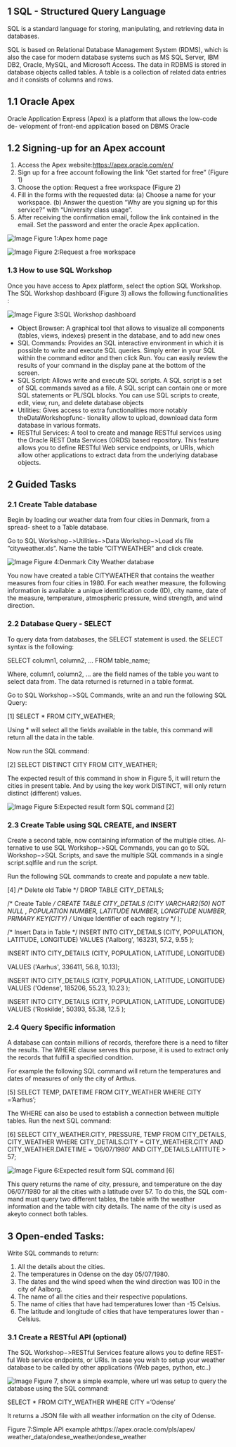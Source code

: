 ## 1 SQL - Structured Query Language

SQL is a standard language for storing, manipulating, and retrieving data in
databases.

SQL is based on Relational Database Management System (RDMS), which
is also the case for modern database systems such as MS SQL Server, IBM
DB2, Oracle, MySQL, and Microsoft Access. The data in RDBMS is stored in
database objects called tables. A table is a collection of related data entries and
it consists of columns and rows.

## 1.1 Oracle Apex

Oracle Application Express (Apex) is a platform that allows the low-code de-
velopment of front-end application based on DBMS Oracle

## 1.2 Signing-up for an Apex account

1. Access the Apex website:https://apex.oracle.com/en/
2. Sign up for a free account following the link ”Get started for free” (Figure
    1)
3. Choose the option: Request a free workspace (Figure 2)
4. Fill in the forms with the requested data:
    (a) Choose a name for your workspace.
(b) Answer the question “Why are you signing up for this service?” with
“University class usage”.
5. After receiving the confirmation email, follow the link contained in the
    email. Set the password and enter the oracle Apex application.

![Image](figures/Figure-1.jpg)
Figure 1:Apex home page


![Image](figures/Figure-2.jpg)
Figure 2:Request a free workspace


### 1.3 How to use SQL Workshop

Once you have access to Apex platform, select the option SQL Workshop. The
SQL Workshop dashboard (Figure 3) allows the following functionalities :


![Image](figures/Figure-3.jpg)
Figure 3:SQL Workshop dashboard

- Object Browser:
    A graphical tool that allows to visualize all components (tables, views,
    indexes) present in the database, and to add new ones
- SQL Commands:
    Provides an SQL interactive environment in which it is possible to write
    and execute SQL queries.
    Simply enter in your SQL within the command editor and then click Run.
    You can easily review the results of your command in the display pane at
    the bottom of the screen.
- SQL Script:
    Allows write and execute SQL scripts. A SQL script is a set of SQL
    commands saved as a file. A SQL script can contain one or more SQL
    statements or PL/SQL blocks. You can use SQL scripts to create, edit,
    view, run, and delete database objects
- Utilities:
    Gives access to extra functionalities more notably theDataWorkshopfunc-
    tionality allow to upload, download data form database in various formats.
- RESTful Services:
    A tool to create and manage RESTful services using the Oracle REST
    Data Services (ORDS) based repository. This feature allows you to define
    RESTful Web service endpoints, or URIs, which allow other applications
    to extract data from the underlying database objects.


## 2 Guided Tasks

### 2.1 Create Table database

Begin by loading our weather data from four cities in Denmark, from a spread-
sheet to a Table database.

Go to SQL Workshop−>Utilities−>Data Workshop−>Load xls file
”cityweather.xls”. Name the table ”CITYWEATHER” and click create.


![Image](figures/Figure-4.jpg)
Figure 4:Denmark City Weather database

You now have created a table CITYWEATHER that contains the weather
measures from four cities in 1980. For each weather measure, the following
information is available: a unique identification code (ID), city name, date
of the measure, temperature, atmospheric pressure, wind strength, and wind
direction.

### 2.2 Database Query - SELECT

To query data from databases, the SELECT statement is used. the SELECT
syntax is the following:

SELECT column1, column2, ... FROM table_name;

Where, column1, column2, ... are the field names of the table you want to select
data from. The data returned is returned in a table format.

Go to SQL Workshop−>SQL Commands, write an and run the following
SQL Query:

[1] SELECT * FROM CITY_WEATHER;


Using * will select all the fields available in the table, this command will return
all the data in the table.

Now run the SQL command:

[2] SELECT DISTINCT CITY FROM CITY_WEATHER;

The expected result of this command in show in Figure 5, it will return the
cities in present table. And by using the key work DISTINCT, will only return
distinct (different) values.



![Image](figures/Figure-5.jpg)
Figure 5:Expected result form SQL command [2]

### 2.3 Create Table using SQL CREATE, and INSERT

Create a second table, now containing information of the multiple cities. Al-
ternative to use SQL Workshop−>SQL Commands, you can go to SQL
Workshop−>SQL Scripts, and save the multiple SQL commands in a single
script.sqlfile and run the script.

Run the following SQL commands to create and populate a new table.

[4]
/* Delete old Table */
DROP TABLE CITY_DETAILS;

/* Create Table */
CREATE TABLE CITY_DETAILS
(CITY VARCHAR2(50) NOT NULL ,
POPULATION NUMBER,
LATITUDE NUMBER,
LONGITUDE NUMBER,
PRIMARY KEY(CITY) /* Unique Identifier of each registry */
);

/* Insert Data in Table */
INSERT INTO CITY_DETAILS (CITY, POPULATION, LATITUDE, LONGITUDE)
VALUES ('Aalborg', 163231, 57.2, 9.55 );

INSERT INTO CITY_DETAILS (CITY, POPULATION, LATITUDE, LONGITUDE)


VALUES ('Aarhus', 336411, 56.8, 10.13);

INSERT INTO CITY_DETAILS (CITY, POPULATION, LATITUDE, LONGITUDE)
VALUES ('Odense', 185206, 55.23, 10.23 );

INSERT INTO CITY_DETAILS (CITY, POPULATION, LATITUDE, LONGITUDE)
VALUES ('Roskilde', 50393, 55.38, 12.5 );

### 2.4 Query Specific information

A database can contain millions of records, therefore there is a need to filter the
results. The WHERE clause serves this purpose, it is used to extract only the
records that fulfill a specified condition.

For example the following SQL command will return the temperatures and dates
of measures of only the city of Arthus.

[5] SELECT TEMP, DATETIME FROM CITY_WEATHER
WHERE CITY =’Aarhus’;

The WHERE can also be used to establish a connection between multiple tables.
Run the next SQL command:

[6] SELECT CITY_WEATHER.CITY, PRESSURE, TEMP FROM CITY_DETAILS, CITY_WEATHER
WHERE CITY_DETAILS.CITY = CITY_WEATHER.CITY
AND CITY_WEATHER.DATETIME = ’06/07/1980’
AND CITY_DETAILS.LATITUTE > 57;



![Image](figures/Figure-6.jpg)
Figure 6:Expected result form SQL command [6]

This query returns the name of city, pressure, and temperature on the day
06/07/1980 for all the cities with a latitude over 57. To do this, the SQL com-
mand must query two different tables, the table with the weather information
and the table with city details. The name of the city is used as akeyto connect
both tables.


## 3 Open-ended Tasks:

Write SQL commands to return:

1. All the details about the cities.
2. The temperatures in Odense on the day 05/07/1980.
3. The dates and the wind speed when the wind direction was 100 in the city
    of Aalborg.
4. The name of all the cities and their respective populations.
5. The name of cities that have had temperatures lower than -15 Celsius.
6. The latitude and longitude of cities that have temperatures lower than -
    Celsius.

### 3.1 Create a RESTful API (optional)

The SQL Workshop−>RESTful Services feature allows you to define REST-
ful Web service endpoints, or URIs. In case you wish to setup your weather
database to be called by other applications (Web pages, python, etc..)


![Image](figures/Figure-7.jpg)
Figure 7, show a simple example, where url was setup to query the database
using the SQL command:

SELECT * FROM CITY_WEATHER WHERE CITY =’Odense’

It returns a JSON file with all weather information on the city of Odense.

Figure 7:Simple API example athttps://apex.oracle.com/pls/apex/
weather_data/ondese_weather/ondese_weather



